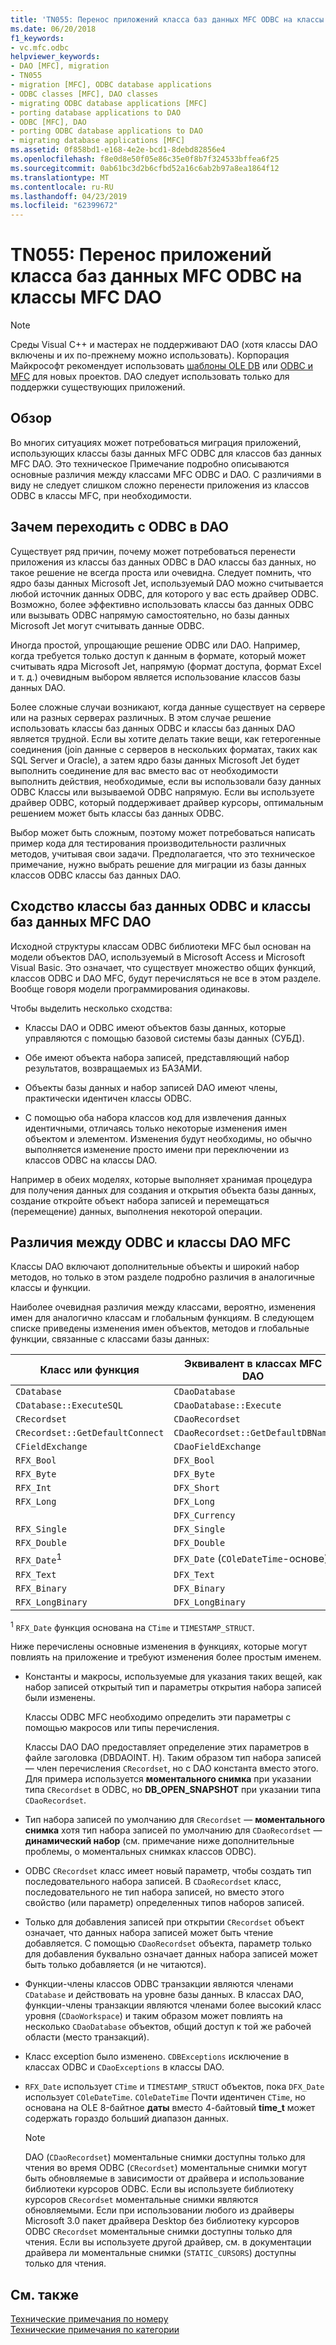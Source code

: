 ```yaml
---
title: 'TN055: Перенос приложений класса баз данных MFC ODBC на классы MFC DAO'
ms.date: 06/20/2018
f1_keywords:
- vc.mfc.odbc
helpviewer_keywords:
- DAO [MFC], migration
- TN055
- migration [MFC], ODBC database applications
- ODBC classes [MFC], DAO classes
- migrating ODBC database applications [MFC]
- porting database applications to DAO
- ODBC [MFC], DAO
- porting ODBC database applications to DAO
- migrating database applications [MFC]
ms.assetid: 0f858bd1-e168-4e2e-bcd1-8debd82856e4
ms.openlocfilehash: f8e0d8e50f05e86c35e0f8b7f324533bffea6f25
ms.sourcegitcommit: 0ab61bc3d2b6cfbd52a16c6ab2b97a8ea1864f12
ms.translationtype: MT
ms.contentlocale: ru-RU
ms.lasthandoff: 04/23/2019
ms.locfileid: "62399672"
---
```

# <a name="tn055-migrating-mfc-odbc-database-class-applications-to-mfc-dao-classes"></a>TN055: Перенос приложений класса баз данных MFC ODBC на классы MFC DAO

> [!NOTE]
> Среды Visual C++ и мастерах не поддерживают DAO (хотя классы DAO включены и их по-прежнему можно использовать). Корпорация Майкрософт рекомендует использовать [шаблоны OLE DB](../data/oledb/ole-db-templates.md) или [ODBC и MFC](../data/odbc/odbc-and-mfc.md) для новых проектов. DAO следует использовать только для поддержки существующих приложений.

## <a name="overview"></a>Обзор

Во многих ситуациях может потребоваться миграция приложений, использующих классы базы данных MFC ODBC для классов баз данных MFC DAO. Это техническое Примечание подробно описываются основные различия между классами MFC ODBC и DAO. С различиями в виду не следует слишком сложно перенести приложения из классов ODBC в классы MFC, при необходимости.

## <a name="why-migrate-from-odbc-to-dao"></a>Зачем переходить с ODBC в DAO

Существует ряд причин, почему может потребоваться перенести приложения из классы баз данных ODBC в DAO классы баз данных, но такое решение не всегда проста или очевидна. Следует помнить, что ядро базы данных Microsoft Jet, используемый DAO можно считывается любой источник данных ODBC, для которого у вас есть драйвер ODBC. Возможно, более эффективно использовать классы баз данных ODBC или вызывать ODBC напрямую самостоятельно, но базы данных Microsoft Jet могут считывать данные ODBC.

Иногда простой, упрощающие решение ODBC или DAO. Например, когда требуется только доступ к данным в формате, который может считывать ядра Microsoft Jet, напрямую (формат доступа, формат Excel и т. д.) очевидным выбором является использование классов базы данных DAO.

Более сложные случаи возникают, когда данные существует на сервере или на разных серверах различных. В этом случае решение использовать классы баз данных ODBC и классы баз данных DAO является трудной. Если вы хотите делать такие вещи, как гетерогенные соединения (join данные с серверов в нескольких форматах, таких как SQL Server и Oracle), а затем ядро базы данных Microsoft Jet будет выполнить соединение для вас вместо вас от необходимости выполнить действия, необходимые, если вы использовали базу данных ODBC Классы или вызываемой ODBC напрямую. Если вы используете драйвер ODBC, который поддерживает драйвер курсоры, оптимальным решением может быть классы баз данных ODBC.

Выбор может быть сложным, поэтому может потребоваться написать пример кода для тестирования производительности различных методов, учитывая свои задачи. Предполагается, что это техническое примечание, нужно выбрать решение для миграции из базы данных классов ODBC классы баз данных DAO.

## <a name="similarities-between-odbc-database-classes-and-mfc-dao-database-classes"></a>Сходство классы баз данных ODBC и классы баз данных MFC DAO

Исходной структуры классам ODBC библиотеки MFC был основан на модели объектов DAO, используемый в Microsoft Access и Microsoft Visual Basic. Это означает, что существует множество общих функций, классов ODBC и DAO MFC, будут перечисляться не все в этом разделе. Вообще говоря модели программирования одинаковы.

Чтобы выделить несколько сходства:

- Классы DAO и ODBC имеют объектов базы данных, которые управляются с помощью базовой системы базы данных (СУБД).

- Обе имеют объекта набора записей, представляющий набор результатов, возвращаемых из БАЗАМИ.

- Объекты базы данных и набор записей DAO имеют члены, практически идентичен классы ODBC.

- С помощью оба набора классов код для извлечения данных идентичными, отличаясь только некоторые изменения имен объектом и элементом. Изменения будут необходимы, но обычно выполняется изменение просто имени при переключении из классов ODBC на классы DAO.

Например в обеих моделях, которые выполняет хранимая процедура для получения данных для создания и открытия объекта базы данных, создание откройте объект набора записей и перемещаться (перемещение) данных, выполнения некоторой операции.

## <a name="differences-between-odbc-and-dao-mfc-classes"></a>Различия между ODBC и классы DAO MFC

Классы DAO включают дополнительные объекты и широкий набор методов, но только в этом разделе подробно различия в аналогичные классы и функции.

Наиболее очевидная различия между классами, вероятно, изменения имен для аналогично классам и глобальным функциям. В следующем списке приведены изменения имен объектов, методов и глобальные функции, связанные с классами базы данных:

|Класс или функция|Эквивалент в классах MFC DAO|
|-----------------------|-----------------------------------|
|`CDatabase`|`CDaoDatabase`|
|`CDatabase::ExecuteSQL`|`CDaoDatabase::Execute`|
|`CRecordset`|`CDaoRecordset`|
|`CRecordset::GetDefaultConnect`|`CDaoRecordset::GetDefaultDBName`|
|`CFieldExchange`|`CDaoFieldExchange`|
|`RFX_Bool`|`DFX_Bool`|
|`RFX_Byte`|`DFX_Byte`|
|`RFX_Int`|`DFX_Short`|
|`RFX_Long`|`DFX_Long`|
||`DFX_Currency`|
|`RFX_Single`|`DFX_Single`|
|`RFX_Double`|`DFX_Double`|
|`RFX_Date`<sup>1</sup>|`DFX_Date` (`COleDateTime`-основе)|
|`RFX_Text`|`DFX_Text`|
|`RFX_Binary`|`DFX_Binary`|
|`RFX_LongBinary`|`DFX_LongBinary`|

<sup>1</sup> `RFX_Date` функция основана на `CTime` и `TIMESTAMP_STRUCT`.

Ниже перечислены основные изменения в функциях, которые могут повлиять на приложение и требуют изменения более простым именем.

- Константы и макросы, используемые для указания таких вещей, как набор записей открытый тип и параметры открытия набора записей были изменены.

   Классы ODBC MFC необходимо определить эти параметры с помощью макросов или типы перечисления.

   Классы DAO DAO предоставляет определение этих параметров в файле заголовка (DBDAOINT. H). Таким образом тип набора записей — член перечисления `CRecordset`, но с DAO константа вместо этого. Для примера используется **моментального снимка** при указании типа `CRecordset` в ODBC, но **DB_OPEN_SNAPSHOT** при указании типа `CDaoRecordset`.

- Тип набора записей по умолчанию для `CRecordset` — **моментального снимка** хотя тип набора записей по умолчанию для `CDaoRecordset` — **динамический набор** (см. примечание ниже дополнительные проблемы, о моментальных снимках классов ODBC).

- ODBC `CRecordset` класс имеет новый параметр, чтобы создать тип последовательного набора записей. В `CDaoRecordset` класс, последовательного не тип набора записей, но вместо этого свойство (или параметр) определенных типов наборов записей.

- Только для добавления записей при открытии `CRecordset` объект означает, что данных набора записей может быть чтение добавляется. С помощью `CDaoRecordset` объекта, параметр только для добавления буквально означает данных набора записей может быть только добавляется (и не читаются).

- Функции-члены классов ODBC транзакции являются членами `CDatabase` и действовать на уровне базы данных. В классах DAO, функции-члены транзакции являются членами более высокий класс уровня (`CDaoWorkspace`) и таким образом может повлиять на несколько `CDaoDatabase` объектов, общий доступ к той же рабочей области (место транзакций).

- Класс exception было изменено. `CDBExceptions` исключение в классах ODBC и `CDaoExceptions` в классы DAO.

- `RFX_Date` использует `CTime` и `TIMESTAMP_STRUCT` объектов, пока `DFX_Date` использует `COleDateTime`. `COleDateTime` Почти идентичен `CTime`, но основана на OLE 8-байтное **даты** вместо 4-байтовый **time_t** может содержать гораздо больший диапазон данных.

   > [!NOTE]
   > DAO (`CDaoRecordset`) моментальные снимки доступны только для чтения во время ODBC (`CRecordset`) моментальные снимки могут быть обновляемые в зависимости от драйвера и использование библиотеки курсоров ODBC. Если вы используете библиотеку курсоров `CRecordset` моментальные снимки являются обновляемыми. Если при использовании любого из драйверы Microsoft 3.0 пакет драйвера Desktop без библиотеку курсоров ODBC `CRecordset` моментальные снимки доступны только для чтения. Если вы используете другой драйвер, см. в документации драйвера ли моментальные снимки (`STATIC_CURSORS`) доступны только для чтения.

## <a name="see-also"></a>См. также

[Технические примечания по номеру](../mfc/technical-notes-by-number.md)<br/>
[Технические примечания по категории](../mfc/technical-notes-by-category.md)
